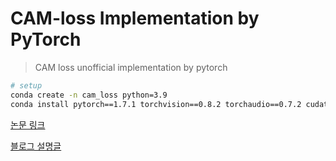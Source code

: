 # CAM-loss Implementation by PyTorch
> CAM loss unofficial implementation by pytorch

```sh
# setup
conda create -n cam_loss python=3.9
conda install pytorch==1.7.1 torchvision==0.8.2 torchaudio==0.7.2 cudatoolkit=11.0 -c pytorch
```



[논문 링크](https://arxiv.org/pdf/2109.01359.pdf)
   
[블로그 설명글](https://blog.naver.com/bshlab671/222917440658)
